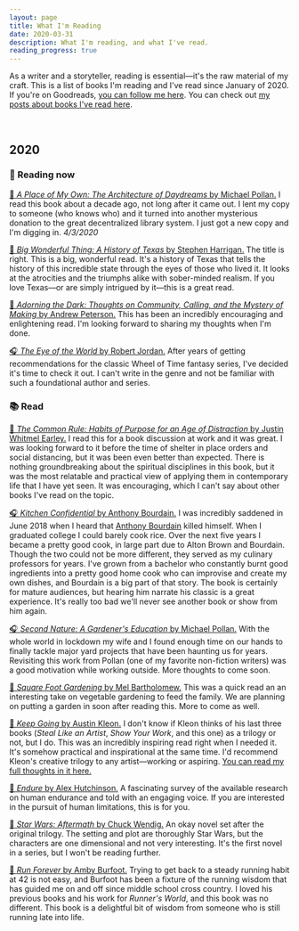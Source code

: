 ```yaml
---
layout: page
title: What I'm Reading
date: 2020-03-31
description: What I'm reading, and what I've read.
reading_progress: true
---
```

As a writer and a storyteller, reading is essential—it's the raw material of my craft. This is a list of books I'm reading and I've read since January of 2020. If you're on Goodreads, [you can follow me here](https://www.goodreads.com/blundin). You can check out [my posts about books I've read here](/reading/index.html).

&nbsp;

## 2020

### 📖 Reading now

[📖 *A Place of My Own: The Architecture of Daydreams* by Michael Pollan.](https://amzn.to/2JButBJ) I read this book about a decade ago, not long after it came out. I lent my copy to someone (who knows who) and it turned into another mysterious donation to the great decentralized library system. I just got a new copy and I'm digging in. *4/3/2020*

[📖 *Big Wonderful Thing: A History of Texas* by Stephen Harrigan.](https://amzn.to/37y3TTN) The title is right. This is a big, wonderful read. It's a history of Texas that tells the history of this incredible state through the eyes of those who lived it. It looks at the atrocities and the triumphs alike with sober-minded realism. If you love Texas—or are simply intrigued by it—this is a great read.

[📖 *Adorning the Dark: Thoughts on Community, Calling, and the Mystery of Making* by Andrew Peterson.](https://amzn.to/2Sxftu1) This has been an incredibly encouraging and enlightening read. I'm looking forward to sharing my thoughts when I'm done.

[🎧 *The Eye of the World* by Robert Jordan.](https://amzn.to/2UVC9Wh) After years of getting recommendations for the classic Wheel of Time fantasy series, I've decided it's time to check it out. I can't write in the genre and not be familiar with such a foundational author and series.

### 📚 Read

[📖 *The Common Rule: Habits of Purpose for an Age of Distraction* by Justin Whitmel Earley.](https://amzn.to/2UILgrP) I read this for a book discussion at work and it was great. I was looking forward to it before the time of shelter in place orders and social distancing, but it was been even better than expected. There is nothing groundbreaking about the spiritual disciplines in this book, but it was the most relatable and practical view of applying them in contemporary life that I have yet seen. It was encouraging, which I can't say about other books I've read on the topic.

[🎧 *Kitchen Confidential* by Anthony Bourdain.](https://amzn.to/39xTuID) I was incredibly saddened in June 2018 when I heard that [Anthony Bourdain](https://en.wikipedia.org/wiki/Anthony_Bourdain) killed himself. When I graduated college I could barely cook rice. Over the next five years I became a pretty good cook, in large part due to Alton Brown and Bourdain. Though the two could not be more different, they served as my culinary professors for years. I've grown from a bachelor who constantly burnt good ingredients into a pretty good home cook who can improvise and create my own dishes, and Bourdain is a big part of that story. The book is certainly for mature audiences, but hearing him narrate his classic is a great experience. It's really too bad we'll never see another book or show from him again.

[🎧 *Second Nature: A Gardener's Education* by Michael Pollan.](https://www.amazon.com/Second-Nature-A-Gardeners-Education/dp/B003C1V4PE) With the whole world in lockdown my wife and I found enough time on our hands to finally tackle major yard projects that have been haunting us for years. Revisiting this work from Pollan (one of my favorite non-fiction writers) was a good motivation while working outside. More thoughts to come soon.

[📖 *Square Foot Gardening* by Mel Bartholomew.](https://bookshop.org/books/all-new-square-foot-gardening-3rd-edition-fully-updated-more-projects-new-solutions-grow-vegetables-anywhere/9780760362853) This was a quick read an an interesting take on vegetable gardening to feed the family. We are planning on putting a garden in soon after reading this. More to come as well.

[📖 *Keep Going* by Austin Kleon.](https://amzn.to/2PFK2vF) I don't know if Kleon thinks of his last three books (*Steal Like an Artist*, *Show Your Work*, and this one) as a trilogy or not, but I do. This was an incredibly inspiring read right when I needed it. It's somehow practical and inspirational at the same time. I'd recommend Kleon's creative trilogy to any artist—working or aspiring. [You can read my full thoughts in it here.](/blog/keep-going-by-austin-kleon.html)

[📖 *Endure* by Alex Hutchinson.](https://amzn.to/2wmRwwR) A fascinating survey of the available research on human endurance and told with an engaging voice. If you are interested in the pursuit of human limitations, this is for you.

[📖 *Star Wars: Aftermath* by Chuck Wendig.](https://amzn.to/38A9vxX) An okay novel set after the original trilogy. The setting and plot are thoroughly Star Wars, but the characters are one dimensional and not very interesting. It's the first novel in a series, but I won't be reading further.

[📖 *Run Forever* by Amby Burfoot.](https://amzn.to/2vzsN85) Trying to get back to a steady running habit at 42 is not easy, and Burfoot has been a fixture of the running wisdom that has guided me on and off since middle school cross country. I loved his previous books and his work for *Runner's World*, and this book was no different. This book is a delightful bit of wisdom from someone who is still running late into life.

 &nbsp;

